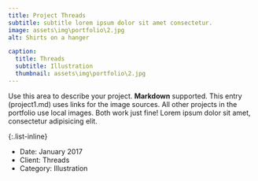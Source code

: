 ```yaml
---
title: Project Threads
subtitle: subtitle lorem ipsum dolor sit amet consectetur.
image: assets\img\portfolio\2.jpg
alt: Shirts on a hanger

caption:
  title: Threads
  subtitle: Illustration
  thumbnail: assets\img\portfolio\2.jpg
---
```


Use this area to describe your project. **Markdown** supported. This entry (project1.md) uses links for the image sources. All other projects in the portfolio use local images. Both work just fine! Lorem ipsum dolor sit amet, consectetur adipisicing elit.

{:.list-inline}

- Date: January 2017
- Client: Threads
- Category: Illustration
